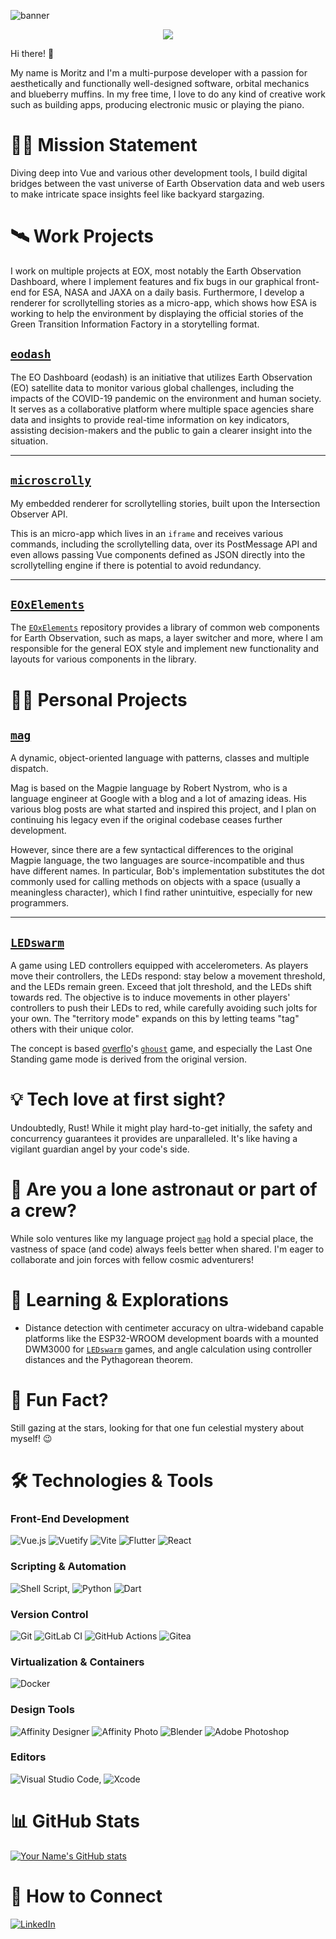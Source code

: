 ![banner](https://moritzriede.s3.fr-par.scw.cloud/github_profile_banner.png)

<p align="center">
	<img src="https://komarev.com/ghpvc/?username=spectrachrome&color=green" />
</p>

Hi there! 👋

My name is Moritz and I'm a multi-purpose developer with a passion for aesthetically and functionally well-designed software, orbital mechanics and blueberry muffins. In my free time, I love to do any kind of creative work such as building apps, producing electronic music or playing the piano.

# 👩‍💻 Mission Statement

Diving deep into Vue and various other development tools, I build digital bridges between the vast universe of Earth Observation data and web users to make intricate space insights feel like backyard stargazing.

# 🛰️ Work Projects

I work on multiple projects at EOX, most notably the Earth Observation Dashboard, where I implement features and fix bugs in our graphical front-end for ESA, NASA and JAXA on a daily basis. Furthermore, I develop a renderer for scrollytelling stories as a micro-app, which shows how ESA is working to help the environment by displaying the official stories of the Green Transition Information Factory in a storytelling format.

## [`eodash`](https://github.com/eurodatacube/eodash)

The EO Dashboard (eodash) is an initiative that utilizes Earth Observation (EO) satellite data to monitor various global challenges, including the impacts of the COVID-19 pandemic on the environment and human society. It serves as a collaborative platform where multiple space agencies share data and insights to provide real-time information on key indicators, assisting decision-makers and the public to gain a clearer insight into the situation.

---

## [`microscrolly`](https://github.com/spectrachrome/microscrolly)

My embedded renderer for scrollytelling stories, built upon the Intersection Observer API.

This is an micro-app which lives in an `iframe` and receives various commands, including the scrollytelling data, over its PostMessage API and even allows passing Vue components defined as JSON directly into the scrollytelling engine if there is potential to avoid redundancy.

---

## [`EOxElements`](https://github.com/EOX-A/EOxElements)

The [`EOxElements`](https://github.com/EOX-A/EOxElements) repository provides a library of common web components for Earth Observation, such as maps, a layer switcher and more, where I am responsible for the general EOX style and implement new functionality and layouts for various components in the library.


# 🙆‍♂️ Personal Projects

## [`mag`](https://github.com/mag-language)

A dynamic, object-oriented language with patterns, classes and multiple dispatch.

Mag is based on the Magpie language by Robert Nystrom, who is a language engineer at Google with a blog and a lot of amazing ideas. His various blog posts are what started and inspired this project, and I plan on continuing his legacy even if the original codebase ceases further development.

However, since there are a few syntactical differences to the original Magpie language, the two languages are source-incompatible and thus have different names. In particular, Bob's implementation substitutes the dot commonly used for calling methods on objects with a space (usually a meaningless character), which I find rather unintuitive, especially for new programmers.

---

## [`LEDswarm`](https://github.com/LEDswarm)

A game using LED controllers equipped with accelerometers. As players move their controllers, the LEDs respond: stay below a movement threshold, and the LEDs remain green. Exceed that jolt threshold, and the LEDs shift towards red. The objective is to induce movements in other players' controllers to push their LEDs to red, while carefully avoiding such jolts for your own. The "territory mode" expands on this by letting teams "tag" others with their unique color.


The concept is based [overflo](https://github.com/overflo23)'s [`ghoust`](https://github.com/Ghoust-game/ghoust) game, and especially the Last One Standing game mode is derived from the original version.

# 💡 Tech love at first sight?

Undoubtedly, Rust! While it might play hard-to-get initially, the safety and concurrency guarantees it provides are unparalleled. It's like having a vigilant guardian angel by your code's side.

# 👥 Are you a lone astronaut or part of a crew?

While solo ventures like my language project [`mag`](https://github.com/mag-language) hold a special place, the vastness of space (and code) always feels better when shared. I'm eager to collaborate and join forces with fellow cosmic adventurers!

# 🌱 Learning & Explorations

- Distance detection with centimeter accuracy on ultra-wideband capable platforms like the ESP32-WROOM development boards with a mounted DWM3000 for [`LEDswarm`](https://github.com/LEDswarm) games, and angle calculation using controller distances and the Pythagorean theorem.

# 🎉 Fun Fact?

Still gazing at the stars, looking for that one fun celestial mystery about myself! 😉

# 🛠️ Technologies & Tools

### **Front-End Development**
![Vue.js](https://img.shields.io/badge/vuejs-%2335495e.svg?style=for-the-badge&logo=vuedotjs&logoColor=%234FC08D) ![Vuetify](https://img.shields.io/badge/Vuetify-1867C0?style=for-the-badge&logo=vuetify&logoColor=AEDDFF) ![Vite](https://img.shields.io/badge/vite-%23646CFF.svg?style=for-the-badge&logo=vite&logoColor=white)  ![Flutter](https://img.shields.io/badge/Flutter-%2302569B.svg?style=for-the-badge&logo=Flutter&logoColor=white) ![React](https://img.shields.io/badge/react-%2320232a.svg?style=for-the-badge&logo=react&logoColor=%2361DAFB)
<!-- Vue, Vuex, Vuetify, Vite, Lit, Flutter -->

### **Scripting & Automation**
![Shell Script](https://img.shields.io/badge/shell_script-%23121011.svg?style=for-the-badge&logo=gnu-bash&logoColor=white), ![Python](https://img.shields.io/badge/python-3670A0?style=for-the-badge&logo=python&logoColor=ffdd54) ![Dart](https://img.shields.io/badge/dart-%230175C2.svg?style=for-the-badge&logo=dart&logoColor=white)

### **Version Control**
![Git](https://img.shields.io/badge/git-%23F05033.svg?style=for-the-badge&logo=git&logoColor=white) ![GitLab CI](https://img.shields.io/badge/gitlab%20ci-%23181717.svg?style=for-the-badge&logo=gitlab&logoColor=white) ![GitHub Actions](https://img.shields.io/badge/github%20actions-%232671E5.svg?style=for-the-badge&logo=githubactions&logoColor=white) ![Gitea](https://img.shields.io/badge/Gitea-34495E?style=for-the-badge&logo=gitea&logoColor=5D9425)

### **Virtualization & Containers**

![Docker](https://img.shields.io/badge/docker-%230db7ed.svg?style=for-the-badge&logo=docker&logoColor=white)

### **Design Tools**
![Affinity Designer](https://img.shields.io/badge/affinity%20desginer-%231B72BE.svg?style=for-the-badge&logo=affinity-designer&logoColor=white) ![Affinity Photo](https://img.shields.io/badge/affinityphoto-%237E4DD2.svg?style=for-the-badge&logo=affinity-photo&logoColor=white) ![Blender](https://img.shields.io/badge/blender-%23F5792A.svg?style=for-the-badge&logo=blender&logoColor=white) ![Adobe Photoshop](https://img.shields.io/badge/adobe%20photoshop-%2331A8FF.svg?style=for-the-badge&logo=adobe%20photoshop&logoColor=white)

### **Editors**
![Visual Studio Code](https://img.shields.io/badge/Visual%20Studio%20Code-0078d7.svg?style=for-the-badge&logo=visual-studio-code&logoColor=white), ![Xcode](https://img.shields.io/badge/Xcode-007ACC?style=for-the-badge&logo=Xcode&logoColor=white)

# 📊 GitHub Stats

[![Your Name's GitHub stats](https://github-readme-stats.vercel.app/api?username=spectrachrome&theme=radical)](https://github.com/anuraghazra/github-readme-stats)

# 🤝 How to Connect

[![LinkedIn](https://img.shields.io/badge/linkedin-%230077B5.svg?style=for-the-badge&logo=linkedin&logoColor=white)](https://www.linkedin.com/in/moritz-riede-a73147144/)

<!--

## 🌟 Support My Work

If you appreciate my work or have benefited from any of my projects, consider supporting me!

- [Buy me a coffee](#)
- [Patreon](#)
- [PayPal](#)

---

🔗 Links to other notable repositories, blogs, or any online presence.

⚡ Fun fact: A unique or interesting fact about yourself.

-->

